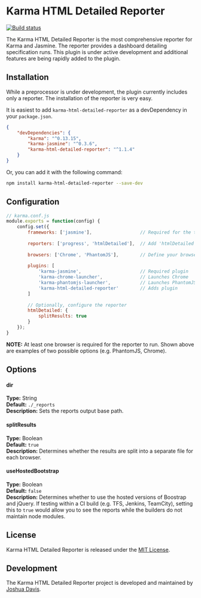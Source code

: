 # Karma HTML Detailed Reporter

[![Build status](https://ci.appveyor.com/api/projects/status/jmewfgra4pcnam0n?svg=true)](https://ci.appveyor.com/project/a11smiles/gulp-config-transform)

The Karma HTML Detailed Reporter is the most comprehensive reporter for Karma and Jasmine.  The reporter provides a dashboard detailing specification runs.  This plugin is under active development and additional features are being rapidly added to the plugin. 

## Installation
While a preprocessor is under development, the plugin currently includes only a reporter.
The installation of the reporter is very easy.

It is easiest to add `karma-html-detailed-reporter` as a devDependency in your `package.json`.
```json
{
    "devDependencies": {
        "karma": "^0.13.15",
        "karma-jasmine": "^0.3.6",
        "karma-html-detailed-reporter": "^1.1.4"
    }
}
```
Or, you can add it with the following command:
```bash
npm install karma-html-detailed-reporter --save-dev
```

## Configuration
```javascript
// karma.conf.js
module.exports = function(config) {
    config.set({
        frameworks: ['jasmine'],                  // Required for the test runner
        
        reporters: ['progress', 'htmlDetailed'],  // Add 'htmlDetailed' as a reporter
        
        browsers: ['Chrome', 'PhantomJS'],        // Define your browser(s)
        
        plugins: [			   
            'karma-jasmine',                      // Required plugin
            'karma-chrome-launcher',              // Launches Chrome
            'karma-phantomjs-launcher',           // Launches PhantomJS
            'karma-html-detailed-reporter'        // Adds plugin
        ]
    
        // Optionally, configure the reporter
        htmlDetailed: {
            splitResults: true
        }
    });
}
```

**NOTE:** At least one browser is required for the reporter to run.  Shown above are examples of two possible options (e.g. PhantomJS, Chrome).
         
## Options
#### dir
**Type:** String  
**Default:** `./_reports`  
**Description:** Sets the reports output base path.  

#### splitResults
**Type:** Boolean  
**Default:** `true`  
**Description:** Determines whether the results are split into a separate file for each browser.  

#### useHostedBootstrap
**Type:** Boolean  
**Default:** `false`  
**Description:** Determines whether to use the hosted versions of Boostrap and jQuery.  If testing within a CI build (e.g. TFS, Jenkins, TeamCity), setting this to `true` would allow you to see the reports while the builders do not maintain node modules.  

## License
Karma HTML Detailed Reporter is released under the [MIT License](http://www.opensource.org/licenses/MIT).

## Development
The Karma HTML Detailed Reporter project is developed and maintained by [Joshua Davis](http://jdav.is).